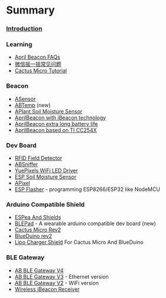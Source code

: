 # Summary

### [Introduction](README.md)

### Learning
 
* [April Beacon FAQs](How_to_use_ApriliBeacon.md)
* [微信摇一摇常见问题](WeChat_FAQ.md)
* [Cactus Micro Tutorial](Cactus_Micro_Tutorial_Links.md)

### Beacon
 - [ASensor](ASensor.md)
 - [ABTemp](ABTemp.md) (new)
 - [APlant Soil Moisture Sensor](APlant.md)
 - [AprilBeacon with iBeacon technology](AprilBeacon.md)
  - [AprilBeacon extra long battery life](AprilBeacon_based_on_DA14580.md)
  - [AprilBeacon based on TI CC254X](AprilBeacon_based_on_TI_CC254X.md) 
### Dev Board
 - [RFID Field Detector](RFID_Field_Detector.md)
 - [ABSniffer](ABSniffer.md)
 - [YuePixels WiFi LED Driver](YuePixels_WiFi_LED_Driver.md)
 - [ESP Soil Moisture Sensor](ESP_Soil_Moisture_Sensor.md)
 - [APixel](APixel.md)
 - [ESP Flasher](ESP_Flasher.md) - programming ESP8266/ESP32 like NodeMCU

### Arduino Compatible Shield

-   [ESPea And Shields](ESPea_And_Shields.md)
-   [BLEPad](BLEPad.md) - A wearable arduino compatible dev board (new)
-   [Cactus Micro Rev2](Cactus_Micro_Rev2.md)
-   [BlueDuino rev2](BlueDuino_rev2.md)
-   [Lipo Charger Shield](Lipo_Charger_Shield.md) For Cactus Micro And BlueDuino

### BLE Gateway

-   [AB BLE Gateway V4](AB_BLE_Gateway_V4.md)
-   [AB BLE Gateway V3](AB_BLE_Gateway_V3.md) - Ethernet
    version
-   [AB BLE Gateway V2](AB_BLE_Gateway.md) - WiFi version
-   [Wireless iBeacon Receiver](Wireless_iBeacon_Receiver.md)
